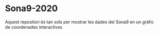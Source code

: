 # Sona9-2020
Aquest repositori és tan sols per mostrar les dades del Sona9 en un gràfic de coordenades interactives
